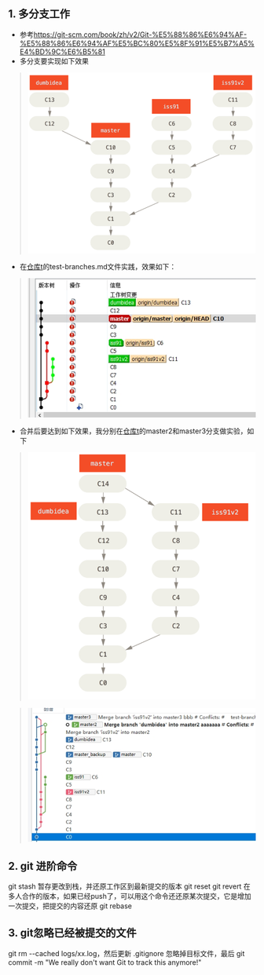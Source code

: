 ## 1. 多分支工作
- 参考<https://git-scm.com/book/zh/v2/Git-%E5%88%86%E6%94%AF-%E5%88%86%E6%94%AF%E5%BC%80%E5%8F%91%E5%B7%A5%E4%BD%9C%E6%B5%81>
- 多分支要实现如下效果
> ![](imgs/git-branches-1.png)
- 在[仓库t](https://github.com/bkunzhang/t)的test-branches.md文件实践，效果如下：
> ![](imgs/git-branches-3.jpg)
- 合并后要达到如下效果，我分别在[仓库t](https://github.com/bkunzhang/t)的master2和master3分支做实验，如下
> ![](imgs/git-branches-2.png)

> ![](imgs/git-branches-4.jpg)

## 2. git 进阶命令
git stash 暂存更改到栈，并还原工作区到最新提交的版本
git reset
git revert 在多人合作的版本，如果已经push了，可以用这个命令还还原某次提交，它是增加一次提交，把提交的内容还原
git rebase

## 3. git忽略已经被提交的文件
git rm --cached logs/xx.log，然后更新 .gitignore 忽略掉目标文件，最后 git commit -m "We really don't want Git to track this anymore!"
